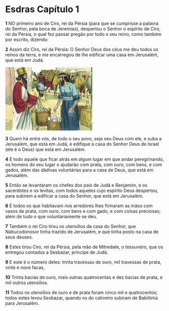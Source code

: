 # Esdras Capítulo 1

**1** 	NO primeiro ano de Ciro, rei da Pérsia (para que se cumprisse a palavra do Senhor, pela boca de Jeremias), despertou o Senhor o espírito de Ciro, rei da Pérsia, o qual fez passar pregão por todo o seu reino, como também por escrito, dizendo:

**2** 	Assim diz Ciro, rei da Pérsia: O Senhor Deus dos céus me deu todos os reinos da terra, e me encarregou de lhe edificar uma casa em Jerusalém, que está em Judá.

![](../Images/SweetPublishing/15-1-1.jpg) 

**3** 	Quem há entre vós, de todo o seu povo, seja seu Deus com ele, e suba a Jerusalém, que está em Judá, e edifique a casa do Senhor Deus de Israel (ele é o Deus) que está em Jerusalém.

**4** 	E todo aquele que ficar atrás em algum lugar em que andar peregrinando, os homens do seu lugar o ajudarão com prata, com ouro, com bens, e com gados, além das dádivas voluntárias para a casa de Deus, que está em Jerusalém.

**5** 	Então se levantaram os chefes dos pais de Judá e Benjamim, e os sacerdotes e os levitas, com todos aqueles cujo espírito Deus despertou, para subirem a edificar a casa do Senhor, que está em Jerusalém.

**6** 	E todos os que habitavam nos arredores lhes firmaram as mãos com vasos de prata, com ouro, com bens e com gado, e com coisas preciosas; além de tudo o que voluntariamente se deu.

**7** 	Também o rei Ciro tirou os utensílios da casa do Senhor, que Nabucodonosor tinha trazido de Jerusalém, e que tinha posto na casa de seus deuses.

**8** 	Estes tirou Ciro, rei da Pérsia, pela mão de Mitredate, o tesoureiro, que os entregou contados a Sesbazar, príncipe de Judá.

**9** 	E este é o número deles: trinta travessas de ouro, mil travessas de prata, vinte e nove facas,

**10** 	Trinta bacias de ouro, mais outras quatrocentas e dez bacias de prata, e mil outros utensílios.

**11** 	Todos os utensílios de ouro e de prata foram cinco mil e quatrocentos; todos estes levou Sesbazar, quando os do cativeiro subiram de Babilônia para Jerusalém.

